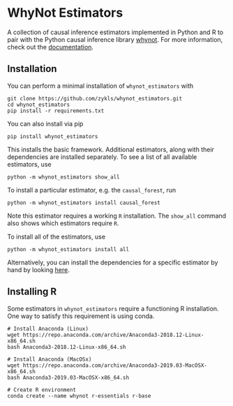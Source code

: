 # WhyNot Estimators 

A collection of causal inference estimators implemented in Python and R to pair
with the Python causal inference library [whynot](https://github.com/zykls/whynot). 
For more information, check out the [documentation](https://whynot-docs.readthedocs-hosted.com/en/latest/).

## Installation
You can perform a minimal installation of `whynot_estimators` with
```
git clone https://github.com/zykls/whynot_estimators.git
cd whynot_estimators
pip install -r requirements.txt
```
You can also install via pip
```
pip install whynot_estimators
```

This installs the basic framework. Additional estimators, along with their
dependencies are installed separately. To see a list of all available
estimators, use
```
python -m whynot_estimators show_all
```
To install a particular estimator, e.g. the `causal_forest`, run
```
python -m whynot_estimators install causal_forest
```
Note this estimator requires a working `R` installation. The `show_all` command
also shows which estimators require `R`.

To install all of the estimators, use
```
python -m whynot_estimators install all
```
Alternatively, you can install the dependencies for a specific estimator by hand
by looking [here](whynot_estimators/__main__.py).


## Installing R
Some estimators in `whynot_estimators` require a functioning R installation. One
way to satisfy this requirement is using conda. 
```
# Install Anaconda (Linux)
wget https://repo.anaconda.com/archive/Anaconda3-2018.12-Linux-x86_64.sh
bash Anaconda3-2018.12-Linux-x86_64.sh

# Install Anaconda (MacOSx)
wget https://repo.anaconda.com/archive/Anaconda3-2019.03-MacOSX-x86_64.sh
bash Anaconda3-2019.03-MacOSX-x86_64.sh

# Create R environment
conda create --name whynot r-essentials r-base
```
